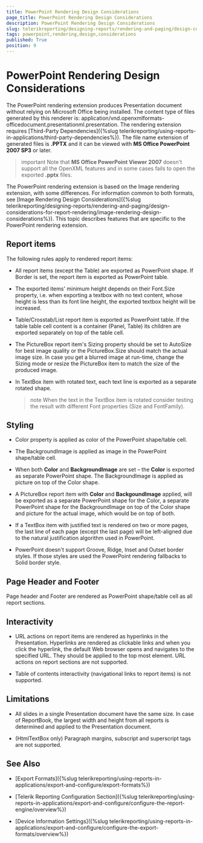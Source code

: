 ```yaml
---
title: PowerPoint Rendering Design Considerations
page_title: PowerPoint Rendering Design Considerations 
description: PowerPoint Rendering Design Considerations
slug: telerikreporting/designing-reports/rendering-and-paging/design-considerations-for-report-rendering/powerpoint-rendering-design-considerations
tags: powerpoint,rendering,design,considerations
published: True
position: 9
---
```


# PowerPoint Rendering Design Considerations

The PowerPoint rendering extension produces Presentation document without relying on Microsoft Office being installed. The content type of files generated by this renderer is: application/vnd.openxmlformats-officedocument.presentationml.presentation. The rendering extension requires [Third-Party Dependencies]({%slug telerikreporting/using-reports-in-applications/third-party-dependencies%}). The file name extension of generated files is __.PPTX__ and it can be viewed with __MS Office PowerPoint 2007 SP3__ or later. 

>important Note that __MS Office PowerPoint Viewer 2007__ doesn't support all the OpenXML features and in some cases fails to open the exported __.pptx__ files. 

The PowerPoint rendering extension is based on the Image rendering extension, with some differences. For information common to both formats, see [Image Rendering Design Considerations]({%slug telerikreporting/designing-reports/rendering-and-paging/design-considerations-for-report-rendering/image-rendering-design-considerations%}). This topic describes features that are specific to the PowerPoint rendering extension. 

## Report items

The following rules apply to rendered report items:

* All report items (except the Table) are exported as PowerPoint shape. If Border is set, the report item is exported as PowerPoint table. 

* The exported items' minimum height depends on their Font.Size property, i.e. when exporting a textbox with no text content, whose height is less than its font line height, the exported textbox height will be increased. 

* Table/Crosstab/List report item is exported as PowerPoint table. If the table table cell content is a container (Panel, Table) its children are exported separately on top of the table cell. 

* The PictureBox report item's Sizing property should be set to AutoSize for best image quality or the PictureBox.Size should match the actual image size. In case you get a blurred image at run-time, change the Sizing mode or resize the PictureBox item to match the size of the produced image. 

* In TextBox item with rotated text, each text line is exported as a separate rotated shape.

	>note When the text in the TextBox item is rotated consider testing the result with different Font properties (Size and FontFamily). 

## Styling

* Color property is applied as color of the PowerPoint shape/table cell.

* The BackgroundImage is applied as image in the PowerPoint shape/table cell.

* When both __Color__ and __BackgroundImage__ are set – the __Color__ is exported as separate PowerPoint shape. The BackgroundImage is applied as picture on top of the Color shape. 

* A PictureBox report item with __Color__ and __BackgoundImage__ applied, will be exported as a separate PowerPoint shape for the Color, a separate PowerPoint shape for the BackgroundImage on top of the Color shape and picture for the actual image, which would be on top of both. 

* If a TextBox item with justified text is rendered on two or more pages, the last line of each page (except the last page) will be left-aligned due to the natural justification algorithm used in PowerPoint. 

* PowerPoint doesn't support Groove, Ridge, Inset and Outset border styles. If those styles are used the PowerPoint rendering fallbacks to Solid border style. 

## Page Header and Footer

Page header and Footer are rendered as PowerPoint shape/table cell as all report sections.

## Interactivity

* URL actions on report items are rendered as hyperlinks in the Presentation. Hyperlinks are rendered as clickable links and when you click the hyperlink, the default Web browser opens and navigates to the specified URL. They should be applied to the top most element. URL actions on report sections are not supported.

* Table of contents interactivity (navigational links to report items) is not supported. 

## Limitations

* All slides in a single Presentation document have the same size. In case of ReportBook, the largest width and height from all reports is determined and applied to the Presentation document. 

* (HtmlTextBox only) Paragraph margins, subscript and superscript tags are not supported.

## See Also

 * [Export Formats]({%slug telerikreporting/using-reports-in-applications/export-and-configure/export-formats%})

 * [Telerik Reporting Configuration Section]({%slug telerikreporting/using-reports-in-applications/export-and-configure/configure-the-report-engine/overview%})

 * [Device Information Settings]({%slug telerikreporting/using-reports-in-applications/export-and-configure/configure-the-export-formats/overview%})
